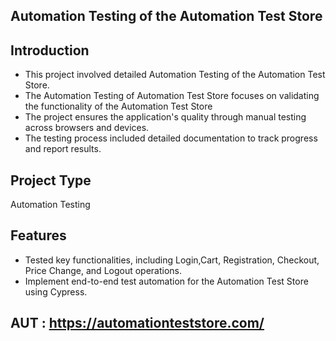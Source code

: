 ## Automation Testing of the Automation Test Store

## Introduction 

-  This project involved detailed Automation Testing of the Automation Test Store.
-  The Automation Testing of Automation Test Store focuses on validating the functionality of the Automation Test Store
-  The project ensures the application's quality through manual testing across browsers and devices.
-  The testing process included detailed documentation to track progress and report results.

## Project Type

Automation Testing                                                                                                

## Features

-  Tested key functionalities, including Login,Cart, Registration, Checkout, Price Change, and Logout operations.
-  Implement end-to-end test automation for the Automation Test Store using Cypress.

## AUT : https://automationteststore.com/
